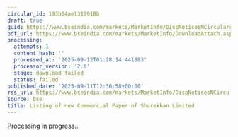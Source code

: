 ```yaml
---
circular_id: 193b64ae1319918b
draft: true
guid: https://www.bseindia.com/markets/MarketInfo/DispNoticesNCirculars.aspx?Noticeid={9047B4B3-8614-4263-91E2-6DE3A39D81FB}&noticeno=20250911-66&dt=09/11/2025&icount=66&totcount=91&flag=0
pdf_url: https://www.bseindia.com/markets/MarketInfo/DownloadAttach.aspx?id=20250911-66&attachedId=
processing:
  attempts: 1
  content_hash: ''
  processed_at: '2025-09-12T01:28:14.441883'
  processor_version: '2.0'
  stage: download_failed
  status: failed
published_date: '2025-09-11T12:36:58+00:00'
rss_url: https://www.bseindia.com/markets/MarketInfo/DispNoticesNCirculars.aspx?Noticeid={9047B4B3-8614-4263-91E2-6DE3A39D81FB}&noticeno=20250911-66&dt=09/11/2025&icount=66&totcount=91&flag=0
source: bse
title: Listing of new Commercial Paper of Sharekhan Limited
---
```


Processing in progress...
